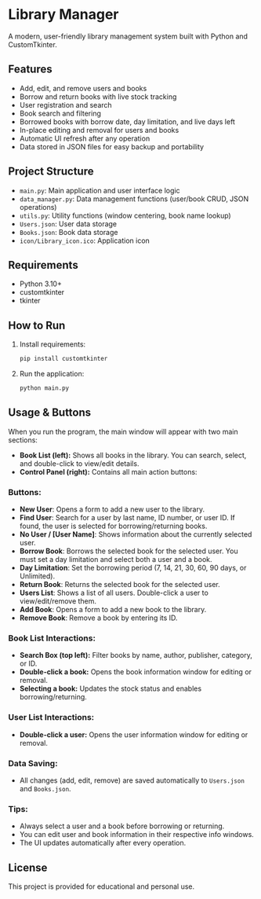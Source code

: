 # Library Manager

A modern, user-friendly library management system built with Python and CustomTkinter.

## Features
- Add, edit, and remove users and books
- Borrow and return books with live stock tracking
- User registration and search
- Book search and filtering
- Borrowed books with borrow date, day limitation, and live days left
- In-place editing and removal for users and books
- Automatic UI refresh after any operation
- Data stored in JSON files for easy backup and portability

## Project Structure
- `main.py`: Main application and user interface logic
- `data_manager.py`: Data management functions (user/book CRUD, JSON operations)
- `utils.py`: Utility functions (window centering, book name lookup)
- `Users.json`: User data storage
- `Books.json`: Book data storage
- `icon/Library_icon.ico`: Application icon

## Requirements
- Python 3.10+
- customtkinter
- tkinter

## How to Run
1. Install requirements:
   ```bash
   pip install customtkinter
   ```
2. Run the application:
   ```bash
   python main.py
   ```


## Usage & Buttons

When you run the program, the main window will appear with two main sections:

- **Book List (left):** Shows all books in the library. You can search, select, and double-click to view/edit details.
- **Control Panel (right):** Contains all main action buttons:

### Buttons:

- **New User**: Opens a form to add a new user to the library.
- **Find User**: Search for a user by last name, ID number, or user ID. If found, the user is selected for borrowing/returning books.
- **No User / [User Name]**: Shows information about the currently selected user.
- **Borrow Book**: Borrows the selected book for the selected user. You must set a day limitation and select both a user and a book.
- **Day Limitation**: Set the borrowing period (7, 14, 21, 30, 60, 90 days, or Unlimited).
- **Return Book**: Returns the selected book for the selected user.
- **Users List**: Shows a list of all users. Double-click a user to view/edit/remove them.
- **Add Book**: Opens a form to add a new book to the library.
- **Remove Book**: Remove a book by entering its ID.

### Book List Interactions:
- **Search Box (top left):** Filter books by name, author, publisher, category, or ID.
- **Double-click a book:** Opens the book information window for editing or removal.
- **Selecting a book:** Updates the stock status and enables borrowing/returning.

### User List Interactions:
- **Double-click a user:** Opens the user information window for editing or removal.

### Data Saving:
- All changes (add, edit, remove) are saved automatically to `Users.json` and `Books.json`.

### Tips:
- Always select a user and a book before borrowing or returning.
- You can edit user and book information in their respective info windows.
- The UI updates automatically after every operation.

## License
This project is provided for educational and personal use.
